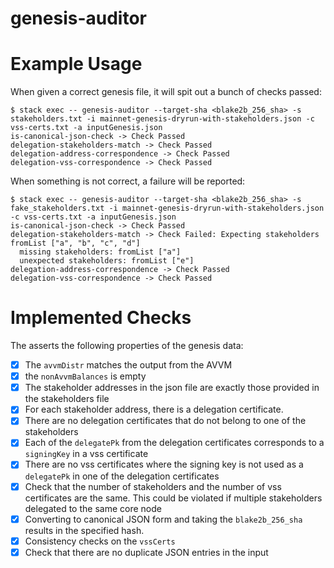 # genesis-auditor

# Example Usage

When given a correct genesis file, it will spit out a bunch of checks passed:

```
$ stack exec -- genesis-auditor --target-sha <blake2b_256_sha> -s stakeholders.txt -i mainnet-genesis-dryrun-with-stakeholders.json -c vss-certs.txt -a inputGenesis.json
is-canonical-json-check -> Check Passed
delegation-stakeholders-match -> Check Passed
delegation-address-correspondence -> Check Passed
delegation-vss-correspondence -> Check Passed
```

When something is not correct, a failure will be reported:

```
$ stack exec -- genesis-auditor --target-sha <blake2b_256_sha> -s fake_stakeholders.txt -i mainnet-genesis-dryrun-with-stakeholders.json -c vss-certs.txt -a inputGenesis.json
is-canonical-json-check -> Check Passed
delegation-stakeholders-match -> Check Failed: Expecting stakeholders fromList ["a", "b", "c", "d"]
  missing stakeholders: fromList ["a"]
  unexpected stakeholders: fromList ["e"]
delegation-address-correspondence -> Check Passed
delegation-vss-correspondence -> Check Passed
```

# Implemented Checks

The asserts the following properties of the genesis data:

- [X] The `avvmDistr` matches the output from the AVVM
- [X] the `nonAvvmBalances` is empty
- [X] The stakeholder addresses in the json file are exactly those provided in the stakeholders file
- [X] For each stakeholder address, there is a delegation certificate.
- [X] There are no delegation certificates that do not belong to one of the stakeholders
- [X] Each of the `delegatePk` from the delegation certificates corresponds to a `signingKey` in a vss certificate
- [X] There are no vss certificates where the signing key is not used as a `delegatePk` in one of the delegation certificates
- [X] Check that the number of stakeholders and the number of vss certificates are the same.  This could be violated if multiple stakeholders delegated to the same core node
- [X] Converting to canonical JSON form and taking the `blake2b_256_sha` results in the specified hash.
- [X] Consistency checks on the `vssCerts`
- [X] Check that there are no duplicate JSON entries in the input
